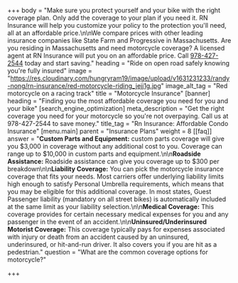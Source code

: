 +++
body = "Make sure you protect yourself and your bike with the right coverage plan. Only add the coverage to your plan if you need it. RN Insurance will help you customize your policy to the protection you'll need, all at an affordable price.\n\nWe compare prices with other leading insurance companies like State Farm and Progressive in Massachusetts. Are you residing in Massachusetts and need motorcycle coverage? A licensed agent at RN Insurance will put you on an affordable price. Call [978-427-2544](tel:978-427-2544) today and start saving."
heading = "Ride on open road safely knowing you're fully insured"
image = "https://res.cloudinary.com/hungryram19/image/upload/v1631231233/randy-nong/rn-insurance/red-motorcycle-riding_jejj1g.jpg"
image_alt_tag = "Red motorcycle on a racing track"
title = "Motorcycle Insurance"
[banner]
heading = "Finding you the most affordable coverage you need for you and your bike"
[search_engine_optimization]
meta_description = "Get the right coverage you need for your motorcycle so you're not overpaying. Call us at 978-427-2544 to save money."
title_tag = "Rn Insurance: Affordable Condo Insurance"
[menu.main]
parent = "Insurance Plans"
weight = 8
[[faq]]
answer = "**Custom Parts and Equipment:** custom parts coverage will give you $3,000 in coverage without any additional cost to you. Coverage can range up to $10,000 in custom parts and equipment.\n\n**Roadside Assistance:** Roadside assistance can give you coverage up to $300 per breakdown\n\n**Liability Coverage:** You can pick the motorcycle insurance coverage that fits your needs. Most carriers offer underlying liability limits high enough to satisfy Personal Umbrella requirements, which means that you may be eligible for this additional coverage. In most states, Guest Passenger liability (mandatory on all street bikes) is automatically included at the same limit as your liability selection.\n\n**Medical Coverage:** This coverage provides for certain necessary medical expenses for you and any passenger in the event of an accident.\n\n**Uninsured/Underinsured Motorist Coverage:** This coverage typically pays for expenses associated with injury or death from an accident caused by an uninsured, underinsured, or hit-and-run driver. It also covers you if you are hit as a pedestrian."
question = "What are the common coverage options for motorcycle?"

+++
